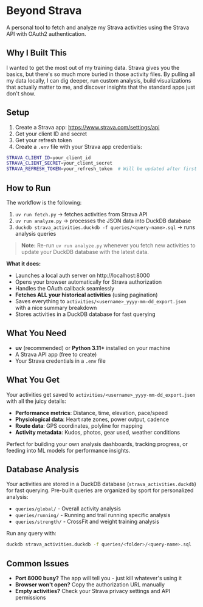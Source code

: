 # Beyond Strava

A personal tool to fetch and analyze my Strava activities using the Strava API with OAuth2 authentication.

## Why I Built This

I wanted to get the most out of my training data. Strava gives you the basics, but there's so much more buried in those activity files. By pulling all my data locally, I can dig deeper, run custom analysis, build visualizations that actually matter to me, and discover insights that the standard apps just don't show.

## Setup

1. Create a Strava app: https://www.strava.com/settings/api
2. Get your client ID and secret
3. Get your refresh token
4. Create a `.env` file with your Strava app credentials:

```bash
STRAVA_CLIENT_ID=your_client_id
STRAVA_CLIENT_SECRET=your_client_secret
STRAVA_REFRESH_TOKEN=your_refresh_token  # Will be updated after first auth
```

## How to Run

The workflow is the following:

1. `uv run fetch.py` → fetches activities from Strava API
2. `uv run analyze.py` → processes the JSON data into DuckDB database
3. `duckdb strava_activities.duckdb -f queries/<query-name>.sql` → runs analysis queries

> **Note:** Re-run `uv run analyze.py` whenever you fetch new activities to update your DuckDB database with the latest data.

**What it does:**

- Launches a local auth server on http://localhost:8000
- Opens your browser automatically for Strava authorization
- Handles the OAuth callback seamlessly
- **Fetches ALL your historical activities** (using pagination)
- Saves everything to `activities/<username>_yyyy-mm-dd_export.json` with a nice summary breakdown
- Stores activities in a DuckDB database for fast querying

## What You Need

- **uv** (recommended) or **Python 3.11+** installed on your machine
- A Strava API app (free to create)
- Your Strava credentials in a `.env` file

## What You Get

Your activities get saved to `activities/<username>_yyyy-mm-dd_export.json` with all the juicy details:

- **Performance metrics**: Distance, time, elevation, pace/speed
- **Physiological data**: Heart rate zones, power output, cadence
- **Route data**: GPS coordinates, polyline for mapping
- **Activity metadata**: Kudos, photos, gear used, weather conditions

Perfect for building your own analysis dashboards, tracking progress, or feeding into ML models for performance insights.

## Database Analysis

Your activities are stored in a DuckDB database (`strava_activities.duckdb`) for fast querying. Pre-built queries are organized by sport for personalized analysis:

- `queries/global/` - Overall activity analysis
- `queries/running/` - Running and trail running specific analysis  
- `queries/strength/` - CrossFit and weight training analysis

Run any query with:
```bash
duckdb strava_activities.duckdb -f queries/<folder>/<query-name>.sql
```

## Common Issues

- **Port 8000 busy?** The app will tell you - just kill whatever's using it
- **Browser won't open?** Copy the authorization URL manually
- **Empty activities?** Check your Strava privacy settings and API permissions
